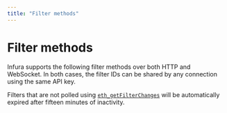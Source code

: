 ```yaml
---
title: "Filter methods"
---
```


# Filter methods

Infura supports the following filter methods over both HTTP and WebSocket. In both cases, the filter IDs can be shared by any connection using the same API key.

Filters that are not polled using [`eth_getFilterChanges`](./eth_getfilterchanges.mdx) will be automatically expired after fifteen minutes of inactivity.
